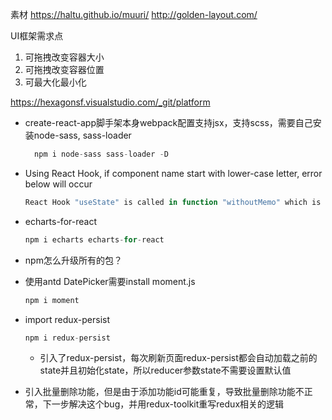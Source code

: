 素材
https://haltu.github.io/muuri/
http://golden-layout.com/


UI框架需求点
1. 可拖拽改变容器大小
2. 可拖拽改变容器位置
3. 可最大化最小化

https://hexagonsf.visualstudio.com/_git/platform


* create-react-app脚手架本身webpack配置支持jsx，支持scss，需要自己安装node-sass, sass-loader
  ```javascript
    npm i node-sass sass-loader -D
  ```

* Using React Hook, if component name start with lower-case letter, error below will occur

  ```javascript
  React Hook "useState" is called in function "withoutMemo" which is neither a React function component or a custom React Hook function.eslint(react-hooks/rules-of-hooks)
  ```

* echarts-for-react

  ```javascript
  npm i echarts echarts-for-react
  ```

* npm怎么升级所有的包？

* 使用antd DatePicker需要install moment.js

  ```javascript
  npm i moment
  ```

* import redux-persist
  ```javascript
  npm i redux-persist
  ```

  + 引入了redux-persist，每次刷新页面redux-persist都会自动加载之前的state并且初始化state，所以reducer参数state不需要设置默认值

* 引入批量删除功能，但是由于添加功能id可能重复，导致批量删除功能不正常，下一步解决这个bug，并用redux-toolkit重写redux相关的逻辑

